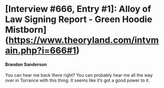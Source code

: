 # [Interview #666, Entry #1]: Alloy of Law Signing Report - Green Hoodie Mistborn](https://www.theoryland.com/intvmain.php?i=666#1)

#### Brandon Sanderson

You can hear me back there right? You can probably hear me all the way over in Torrance with this thing. It seems like it’s got a good power to it.

